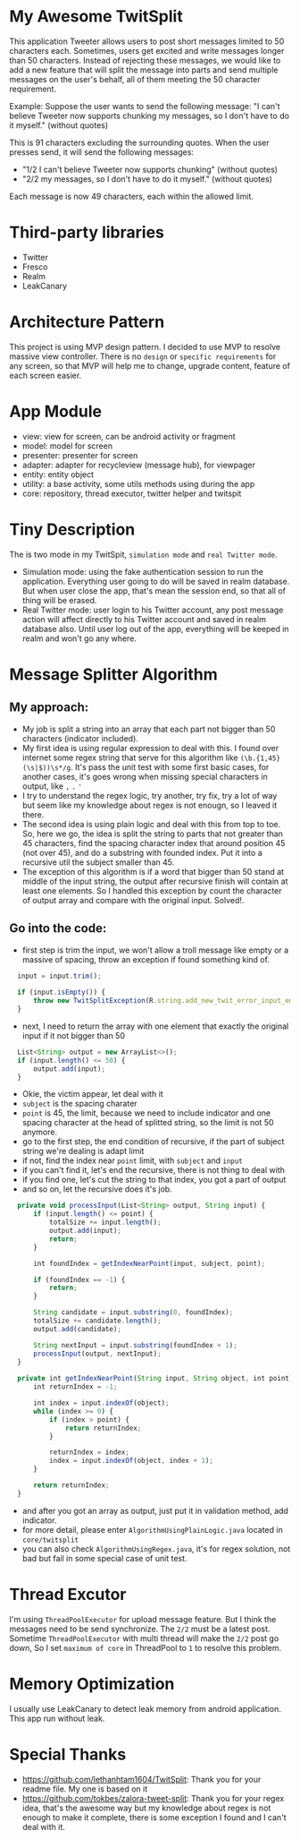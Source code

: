# My Awesome TwitSplit

This application Tweeter allows users to post short messages limited to 50 characters each. Sometimes, users get excited and write messages longer than 50 characters. Instead of rejecting these messages, we would like to add a new feature that will split the message into parts and send multiple messages on the user's behalf, all of them meeting the 50 character requirement.

Example: Suppose the user wants to send the following message:
"I can't believe Tweeter now supports chunking my messages, so I don't have to do it myself." (without quotes)

This is 91 characters excluding the surrounding quotes. When the user presses send, it will send the following messages:

+ "1/2 I can't believe Tweeter now supports chunking" (without quotes) 
+ "2/2 my messages, so I don't have to do it myself." (without quotes)

Each message is now 49 characters, each within the allowed limit.

# Third-party libraries
+ Twitter
+ Fresco
+ Realm
+ LeakCanary

# Architecture Pattern

This project is using MVP design pattern.
I decided to use MVP to resolve massive view controller. There is no `design` or `specific requirements` for any screen, so that MVP will help me to change, upgrade content, feature of each screen easier.

# App Module
+ view: view for screen, can be android activity or fragment
+ model: model for screen
+ presenter: presenter for screen
+ adapter: adapter for recycleview (message hub), for viewpager
+ entity: entity object
+ utility: a base activity, some utils methods using during the app
+ core: repository, thread executor, twitter helper and twitspit

# Tiny Description

The is two mode in my TwitSpit, `simulation mode` and `real Twitter mode`.
+ Simulation mode: using the fake authentication session to run the application. Everything user going to do will be saved in realm database. But when user close the app, that's mean the session end, so that all of thing will be erased.
+ Real Twitter mode: user login to his Twitter account, any post message action will affect directly to his Twitter account and saved in realm database also. Until user log out of the app, everything will be keeped in realm and won't go any where.

# Message Splitter Algorithm
  ## My approach:
  + My job is split a string into an array that each part not bigger than 50 characters (indicator included).
  + My first idea is using regular expression to deal with this. I found over internet some regex string that serve for this algorithm like `(\b.{1,45}(\s|$))\s*/g`. It's pass the unit test with some first basic cases, for another cases, it's goes wrong when missing special characters in output, like `,` `.` `'`
  + I try to understand the regex logic, try another, try fix, try a lot of way but seem like my knowledge about regex is not enougn, so I leaved it there.
  + The second idea is using plain logic and deal with this from top to toe. So, here we go, the idea is split the string to parts that not greater than 45 characters, find the spacing character index that around position 45 (not over 45), and do a substring with founded index. Put it into a recursive util the subject smaller than 45. 
  + The exception of this algorithm is if a word that bigger than 50 stand at middle of the input string, the output after recursive finish will contain at least one elements. So I handled this exception by count the character of output array and compare with the original input. Solved!.
  
  ## Go into the code:
  
  + first step is trim the input, we won't allow a troll message like empty or a massive of spacing, throw an exception if found something kind of.
  
  ```js
    input = input.trim();
    
    if (input.isEmpty()) {
        throw new TwitSplitException(R.string.add_new_twit_error_input_empty);
    }
  
  ```
  
  + next, I need to return the array with one element that exactly the original input if it not bigger than 50
  
  ```js
    List<String> output = new ArrayList<>();
    if (input.length() <= 50) {
        output.add(input);
    }
  ```
  + Okie, the victim appear, let deal with it
  + `subject` is the spacing charater
  + `point` is 45, the limit, because we need to include indicator and one spacing character at the head of splitted string, so the limit is not 50 anymore.
  + go to the first step, the end condition of recursive, if the part of subject string we're dealing is adapt limit
  + if not, find the index near `point` limit, with `subject` and `input`
  + if you can't find it, let's end the recursive, there is not thing to deal with
  + if you find one, let's cut the string to that index, you got a part of output
  + and so on, let the recursive does it's job.
  
  ```js
    private void processInput(List<String> output, String input) {
        if (input.length() <= point) {
            totalSize += input.length();
            output.add(input);
            return;
        }

        int foundIndex = getIndexNearPoint(input, subject, point);

        if (foundIndex == -1) {
            return;
        }

        String candidate = input.substring(0, foundIndex);
        totalSize += candidate.length();
        output.add(candidate);

        String nextInput = input.substring(foundIndex + 1);
        processInput(output, nextInput);
    }
    
    private int getIndexNearPoint(String input, String object, int point) {
        int returnIndex = -1;

        int index = input.indexOf(object);
        while (index >= 0) {
            if (index > point) {
                return returnIndex;
            }

            returnIndex = index;
            index = input.indexOf(object, index + 1);
        }

        return returnIndex;
    }
  ```
  
  + and after you got an array as output, just put it in validation method, add indicator.
  + for more detail, please enter `AlgorithmUsingPlainLogic.java` located in `core/twitsplit`
  + you can also check `AlgorithmUsingRegex.java`, it's for regex solution, not bad but fail in some special case of unit test.
  
  # Thread Excutor
  I'm using `ThreadPoolExecutor` for upload message feature. But I think the messages need to be send synchronize.
  The `2/2` must be a latest post. Sometime `ThreadPoolExecutor` with multi thread will make the `2/2` post go down, So I set `maximum of core` in ThreadPool to `1` to resolve this problem.
  
  # Memory Optimization
  I usually use LeakCanary to detect leak memory from android application. This app run without leak.

  # Special Thanks
  + https://github.com/lethanhtam1604/TwitSplit: Thank you for your readme file. My one is based on it
  + https://github.com/tokbes/zalora-tweet-split: Thank you for your regex idea, that's the awesome way but my knowledge about regex is not enough to make it complete, there is some exception I found and I can't deal with it.
